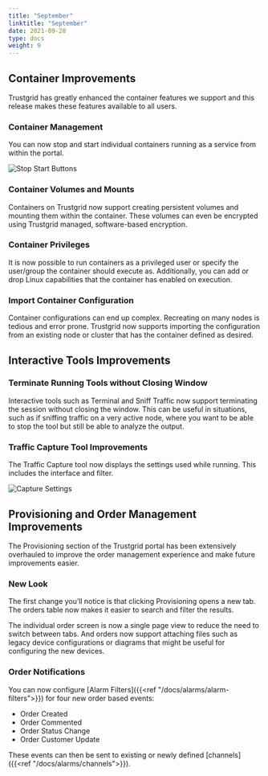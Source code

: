 ```yaml
---
title: "September"
linktitle: "September"
date: 2021-09-28
type: docs
weight: 9
---
```


## Container  Improvements
Trustgrid has greatly enhanced the container features we support and this release makes these features available to all users.

### Container Management 
You can now stop and start individual containers running as a service from within the portal. 

![Stop Start Buttons](stop-start-buttons.png)

### Container Volumes and Mounts
Containers on Trustgrid now support creating persistent volumes and mounting them within the container.  These volumes can even be encrypted using Trustgrid managed, software-based encryption.

### Container Privileges 
It is now possible to run containers as a privileged user or specify the user/group the container should execute as. Additionally, you can add or drop Linux capabilities that the container has enabled on execution.

### Import Container Configuration
Container configurations can end up complex. Recreating on many nodes is tedious and error prone. Trustgrid now supports importing the configuration from an existing node or cluster that has the container defined as desired.

## Interactive Tools Improvements

### Terminate Running Tools without Closing Window
Interactive tools such as Terminal and Sniff Traffic now support terminating the session without closing the window. This can be useful in situations, such as if sniffing traffic on a very active node, where you want to be able to stop the tool but still be able to analyze the output. 

### Traffic Capture Tool Improvements
The Traffic Capture tool now displays the settings used while running. This includes the interface and filter.

![Capture Settings](capture-settings.png)
 
## Provisioning and Order Management Improvements
The Provisioning section of the Trustgrid portal has been extensively overhauled to improve the order management experience and make future improvements easier.

### New Look
The first change you’ll notice is that clicking Provisioning opens a new tab. The orders table now makes it easier to search and filter the results.  

The individual order screen is now a single page view to reduce the need to switch between tabs.  And orders now support attaching files such as legacy device configurations or diagrams that might be useful for configuring the new devices. 

### Order Notifications 
You can now configure [Alarm Filters]({{<ref "/docs/alarms/alarm-filters">}}) for four new order based events:

* Order Created
* Order Commented
* Order Status Change
* Order Customer Update 

These events can then be sent to existing or newly defined [channels]({{<ref "/docs/alarms/channels">}}).

